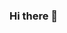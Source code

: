 ### Hi there 👋

<!--
**yyprince334/yyprince334** is a ✨ _special_ ✨ repository because its `README.md` (this file) appears on your GitHub profile.

Here are some ideas to get you started:

- 🔭 I’m currently working on Android Development.
- 🌱 I’m currently learning Android Jet Pack and Android Architecture.
- 👯 I’m looking to collaborate on Open Source Projects.
- 💬 Ask me about any Android Dev Problems.
- 📫 How to reach me: LinkedIn - https://www.linkedin.com/in/prince-yadav-1752bb176/
- 😄 Pronouns: He/His
- ⚡ Fun fact: Always taking risk.
-->
